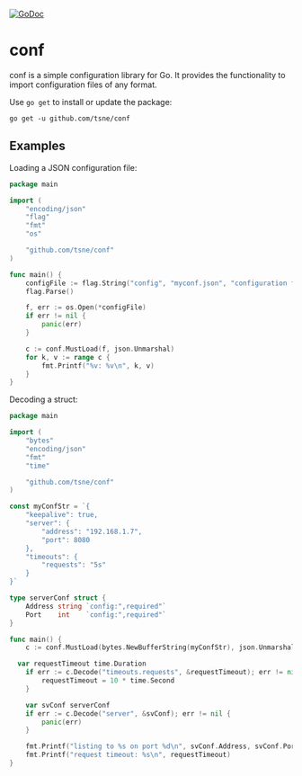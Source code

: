 [![GoDoc](https://godoc.org/github.com/tsne/conf?status.png)](https://godoc.org/github.com/tsne/conf)

# conf

conf is a simple configuration library for Go. It provides the functionality to import configuration files of any format.

Use `go get` to install or update the package:
```
go get -u github.com/tsne/conf
```

## Examples
Loading a JSON configuration file:
```go
package main

import (
	"encoding/json"
	"flag"
	"fmt"
	"os"

	"github.com/tsne/conf"
)

func main() {
	configFile := flag.String("config", "myconf.json", "configuration file")
	flag.Parse()

	f, err := os.Open(*configFile)
	if err != nil {
		panic(err)
	}

	c := conf.MustLoad(f, json.Unmarshal)
	for k, v := range c {
		fmt.Printf("%v: %v\n", k, v)
	}
}
```

Decoding a struct:
```go
package main

import (
	"bytes"
	"encoding/json"
	"fmt"
	"time"

	"github.com/tsne/conf"
)

const myConfStr = `{
	"keepalive": true,
	"server": {
		"address": "192.168.1.7",
		"port": 8080
	},
	"timeouts": {
		"requests": "5s"
	}
}`

type serverConf struct {
	Address string `config:",required"`
	Port    int    `config:",required"`
}

func main() {
	c := conf.MustLoad(bytes.NewBufferString(myConfStr), json.Unmarshal)

  var requestTimeout time.Duration
	if err := c.Decode("timeouts.requests", &requestTimeout); err != nil {
		requestTimeout = 10 * time.Second
	}

	var svConf serverConf
	if err := c.Decode("server", &svConf); err != nil {
		panic(err)
	}

	fmt.Printf("listing to %s on port %d\n", svConf.Address, svConf.Port)
	fmt.Printf("request timeout: %s\n", requestTimeout)
}
```
